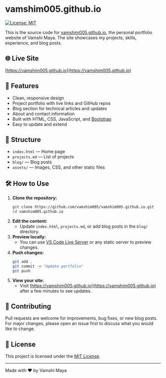 # vamshim005.github.io

[![License: MIT](https://img.shields.io/badge/License-MIT-yellow.svg)](LICENSE)

This is the source code for [vamshim005.github.io](https://vamshim005.github.io), the personal portfolio website of Vamshi Maya. The site showcases my projects, skills, experience, and blog posts.

## 🌐 Live Site
[https://vamshim005.github.io](https://vamshim005.github.io)

## 🚀 Features
- Clean, responsive design
- Project portfolio with live links and GitHub repos
- Blog section for technical articles and updates
- About and contact information
- Built with HTML, CSS, JavaScript, and [Bootstrap](https://getbootstrap.com/)
- Easy to update and extend

## 📁 Structure
- `index.html` — Home page
- `projects.md` — List of projects
- `blog/` — Blog posts
- `assets/` — Images, CSS, and other static files

## 🛠️ How to Use
1. **Clone the repository:**
   ```bash
   git clone https://github.com/vamshim005/vamshim005.github.io.git
   cd vamshim005.github.io
   ```
2. **Edit the content:**
   - Update `index.html`, `projects.md`, or add blog posts in the `blog/` directory.
3. **Preview locally:**
   - You can use [VS Code Live Server](https://marketplace.visualstudio.com/items?itemName=ritwickdey.LiveServer) or any static server to preview changes.
4. **Push changes:**
   ```bash
   git add .
   git commit -m "Update portfolio"
   git push
   ```
5. **View your site:**
   - Visit [https://vamshim005.github.io](https://vamshim005.github.io) after a few minutes to see updates.

## 🤝 Contributing
Pull requests are welcome for improvements, bug fixes, or new blog posts. For major changes, please open an issue first to discuss what you would like to change.

## 📄 License
This project is licensed under the [MIT License](LICENSE).

---

Made with ❤️ by Vamshi Maya
